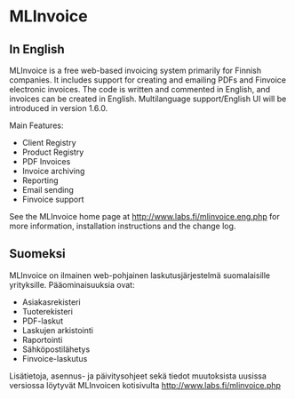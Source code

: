 MLInvoice
=========

In English
----------

MLInvoice is a free web-based invoicing system primarily for Finnish companies. It includes support for creating and emailing PDFs and Finvoice electronic invoices. The code is written and commented in English, and invoices can be created in English. Multilanguage support/English UI will be introduced in version 1.6.0.

Main Features:

- Client Registry
- Product Registry
- PDF Invoices
- Invoice archiving
- Reporting
- Email sending
- Finvoice support

See the MLInvoice home page at http://www.labs.fi/mlinvoice.eng.php for more information, 
installation instructions and the change log.

Suomeksi
--------

MLInvoice on ilmainen web-pohjainen laskutusjärjestelmä suomalaisille yrityksille. Pääominaisuuksia ovat:

- Asiakasrekisteri
- Tuoterekisteri
- PDF-laskut
- Laskujen arkistointi
- Raportointi
- Sähköpostilähetys
- Finvoice-laskutus

Lisätietoja, asennus- ja päivitysohjeet sekä tiedot muutoksista uusissa versiossa löytyvät
MLInvoicen kotisivulta http://www.labs.fi/mlinvoice.php
